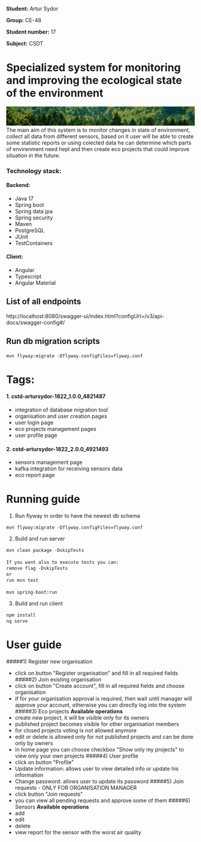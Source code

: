 **Student:** Artur Sydor

**Group:** CE-48

**Student number:** 17

**Subject:** CSDT

# Specialized system for monitoring and improving the ecological state of the environment
![img.png](img.png)
The main aim of this system is to monitor changes in state of environment, collect all data from different sensors, based on it user will be able to create some statistic reports or using colected data he can determine which parts of envirenment need hepl and then create eco projects that could improve situation in the future.

### Technology stack:
#### Backend:
- Java 17
- Spring boot
- Spring data jpa
- Spring security
- Maven
- PostgreSQL
- JUnit
- TestContainers
#### Client:
- Angular
- Typescript
- Angular Material

## List of all endpoints
http://localhost:8080/swagger-ui/index.html?configUrl=/v3/api-docs/swagger-config#/

## Run db migration scripts 
``` 
mvn flyway:migrate -Dflyway.configFiles=flyway.conf
```

# Tags:
#### 1. cstd-artursydor-1822_1.0.0_4821487
- integration of database migration tool
- organisation and user creation pages
- user login page
- eco projects management pages
- user profile page
#### 2. cstd-artursydor-1822_2.0.0_4921493
- sensors management page
- kafka integration for receiving sensors data
- eco report page

# Running guide
1) Run flyway in order to have the newest db schema
```
mvn flyway:migrate -Dflyway.configFiles=flyway.conf
```
2) Build and run server
```
mvn clean package -DskipTests 

If you want also to execute tests you can:
remove flag -DskipTests
or
run mvn test

mvn spring-boot:run
```
3) Build and run client
```
npm install
ng serve
```

# User guide
#####1) Register new organisation
- click on button "Register organisation" and fill in all required fields
#####2) Join existing organisation
- click on button "Create account", fill in all required fields and choose organisation
- if for your organisation approval is required, then wait until manager will approve your account,
otherwise you can directly log into the system
#####3) Eco projects
**Available operations**
- create new project, it will be visible only for its owners
- published project becomes visible for other organisation members
- for closed projects voting is not allowed anymore
- edit or delete is allowed only for not published projects and can be done only by owners
- in home page you can choose checkbox "Show only my projects" to view only your own projects
#####4) User profile
- click on button "Profile"
- Update information: allows user to view detailed info or update his information
- Change password: allows user to update its password
#####5) Join requests - ONLY FOR ORGANISATION MANAGER
- click button "Join requests"
- you can view all pending requests and approve some of them
#####6) Sensors
**Available operations**
- add
- edit
- delete
- view report for the sensor with the worst air quality
